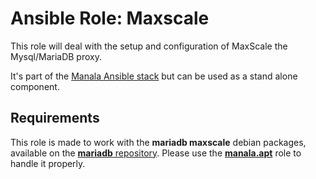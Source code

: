 # Ansible Role: Maxscale

This role will deal with the setup and configuration of MaxScale the Mysql/MariaDB proxy.

It's part of the [Manala Ansible stack](http://www.manala.io) but can be used as a stand alone component.

## Requirements

This role is made to work with the __mariadb maxscale__ debian packages, available on the [__mariadb__ repository](https://downloads.mariadb.com/MaxScale/).
Please use the [**manala.apt**](https://galaxy.ansible.com/manala/apt/) role to handle it properly.
